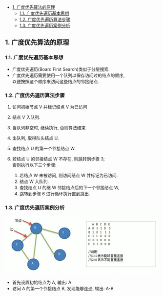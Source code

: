 <!-- TOC -->

- [1. 广度优先算法的原理](#1-广度优先算法的原理)
  - [1.1. 广度优先遍历基本思想](#11-广度优先遍历基本思想)
  - [1.2. 广度优先遍历算法步骤](#12-广度优先遍历算法步骤)
  - [1.3. 广度优先遍历案例分析](#13-广度优先遍历案例分析)

<!-- /TOC -->

## 1. 广度优先算法的原理

### 1.1. 广度优先遍历基本思想
- 广度优先遍历(Board First Search)类似于分层搜索.
- 广度优先遍历需要使用一个队列以保存访问过的结点的顺序,  
  以便按照这个顺序来访问这些结点的邻接结点.

### 1.2. 广度优先遍历算法步骤
1) 访问初始节点 V 并标记结点 V 为已访问

2) 结点 V 入队列.

3) 当队列非空时, 继续执行, 否则算法结束.

4) 出队列, 取得队头结点 U.

5) 查找结点 U 的第一个邻接结点 W.

6) 若结点 U 的邻接结点 W 不存在, 则跳转到步骤 3;  
   否则执行以下三个步骤:  
   1) 若结点 W 未被访问, 则访问结点 W 并标记为已访问.
   2) 结点 W 入队列.
   3) 查找结点 U 的继 W 邻接结点后的下一个邻接结点 W,  
   4) 跳转到步骤 6 进行循环执行直到跳出.

### 1.3. 广度优先遍历案例分析
![sample](../99.images/2020-07-25-08-36-01.png)  
- 首先设置初始结点为 A, 输出: A
- 访问 A 的第一个邻接结点 B, 发现能够连通, 输出: A-B